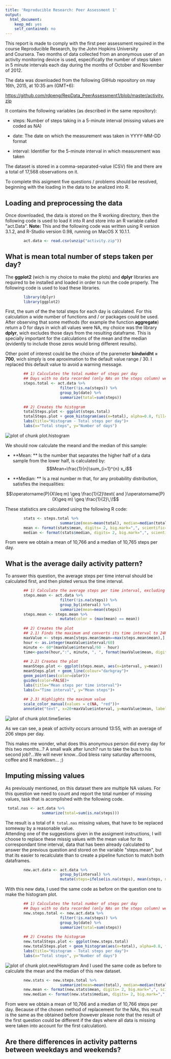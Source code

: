 ```yaml
---
title: 'Reproducible Research: Peer Assessment 1'
output:
  html_document:
    keep_md: yes
    self_contained: no
---
```


This report is made to comply with the first peer assessment required in the course Reproducible Research, by the John Hopkins University  
and Coursera. Two months of data collected from an anonymous user of an activity monitoring device is used, especifically the number of steps taken in 5 minute intervals each day during the months of October and November of 2012.

The data was downloaded from the following GitHub repository on may 16th, 2015, at 10:35 am (GMT+6):

https://github.com/rdpeng/RepData_PeerAssessment1/blob/master/activity.zip

It contains the following variables (as described in the same repository):

- steps: Number of steps taking in a 5-minute interval (missing values are coded as NA)

- date: The date on which the measurement was taken in YYYY-MM-DD format

- interval: Identifier for the 5-minute interval in which measurement was taken

The dataset is stored in a comma-separated-value (CSV) file and there are a total of 17,568 observations on it.

To complete this asigment five questions / problems should be resolved, beginning with the loading in the data to be analized into R. 

## Loading and preprocessing the data

Once downloaded, the data is stored on the R working directory, then the following code is used to load it into R and store into an R variable called "act.Data". 
**Note:** This and the following code was written using R version 3.1.2, and R-Studio version 0.98, running on MacOS X 10.1.1.


```r
        act.data <- read.csv(unzip("activity.zip"))
```

## What is mean total number of steps taken per day?

The **ggplot2** (wich is my choice to make the plots) and **dplyr** libraries are required to be installed and loaded in order to run the code properly. The following code is used to load these libraries.


```r
        library(dplyr)
        library(ggplot2)
```
First, the sum of the the total steps for each day is calculated. For this calculation a wide number of functions and / or packages could be used. After observing that some methods (for example the function **aggregate**) return a 0 for days in wich all values were NA, my choice was the library **dplyr**, wich excludes those days from the resulting dataframe. This is specially important for the calculations of the mean and the median (evidently to include those zeros would bring different results).  

Other point of interest could be the choice of the paremeter **bindwidht = 700**, wich simply is one aproximation to the default value range / 30. I replaced this default value to avoid a warning message.


```r
        ## 1) Calculates the total number of steps per day
        ## Days with no data recorded (only NAs on the steps column) were exclude
        steps.total <- act.data %>% 
                        filter(!is.na(steps)) %>% 
                        group_by(date) %>% 
                        summarize(total=sum(steps))
        
        ## 2) Creates the histogram
        totalSteps.plot <- ggplot(steps.total)
        totalSteps.plot + geom_histogram(aes(x=total), alpha=0.8, fill="red", colour="white", binwidth=700)+
        labs(title="Histogram - Total steps per day")+
        labs(x="Total steps", y="Number of days")
```

![plot of chunk plot.histogram](figure/plot.histogram-1.png) 

We should now calculate the meand and the median of this sample:

- **Mean: ** Is the number that separates the higher half of a data sample from the lower half, is calculated by:
$$Mean=\frac{1}{n}\sum_{i=1}^{n} x_i$$

- **Median: ** Is a real number m that, for any probability distribution, satisfies the inequalities:

$$\operatorname{P}(X\leq m) \geq \frac{1}{2}\text{ and }\operatorname{P}(X\geq m) \geq \frac{1}{2}\,\!$$

These statistics are calculated using the following R code:


```r
        stats <- steps.total %>% 
                        summarize(mean=mean(total), median=median(total))
        mean <- format(stats$mean, digits= 2, big.mark=",", scientific=FALSE)
        median <- format(stats$median, digits= 2, big.mark=",", scientific=FALSE)
```

From were we obtain a mean of 10,766 and a median of 10,765 steps per day.

## What is the average daily activity pattern?

To answer this question, the average steps per time interval should be calculated first, and then ploted versus the time interval.


```r
        ## 1) Calculate the average steps per time interval, excluding data with NA values
        steps.mean <- act.data %>% 
                        filter(!is.na(steps)) %>% 
                        group_by(interval) %>% 
                        summarize(mean=mean(steps))
        steps.mean <- steps.mean %>% 
                        mutate(color = (max(mean) == mean))
        
        ## 2) Creates the plot
        ## 2.1) Finds the maximum and converts its time interval to 24H format
        maxValue <- steps.mean[steps.mean$mean==max(steps.mean$mean),]
        hour <- as.integer(maxValue$interval/60)
        minute <- 60*(maxValue$interval/60 - hour)
        time<-paste(hour,":", minute, ", ", format(maxValue$mean, digits=1), sep="")
        
        ## 2.2) Creates the plot
        meanSteps.plot <- ggplot(steps.mean, aes(x=interval, y=mean))
        meanSteps.plot + geom_line(colour="darkgray")+
        geom_point(aes(color=color))+
        guides(color=FALSE)+
        labs(title="Mean steps per time interval")+
        labs(x="Time interval", y="Mean steps")+
        
        ## 2.3) Highlights the maximum value
        scale_color_manual(values = c(NA, "red"))+
        annotate("text", x=20+maxValue$interval, y=maxValue$mean, label=time, colour="darkred", size=3, hjust=0)
```

![plot of chunk plot.timeSeries](figure/plot.timeSeries-1.png) 

As we can see, a peak of activity occurs arround 13:55, with an average of 206 steps per day.

This makes me wonder, what does this anonymous person did every day for this two months...? A small walk after lunch? run to take the bus to his second job?...We will never know...God bless rainy saturday afternoons, coffee and R markdown... ;)

## Imputing missing values

As previously mentioned, on this dataset there are multiple NA values. For this question we need to count and report the total number of missing values, task that is acomplished with the following code.


```r
 total.nas <- act.data %>% 
                summarize(total=sum(is.na(steps)))
```

The result is a total of `R total.nas` missing values, that have to be replaced someway by a reasonable value.  
Attending one of the suggestions given in the assigment instructions, I will choose to replace these missig values with the mean value for its correspondant time interval, data that has been already calculated to answer the previous question and stored on the variable "steps.mean", but that its easier to recalculate than to create a pipeline function to match both dataframes.


```r
        new.act.data <- act.data %>% 
                        group_by(interval) %>% 
                        mutate(steps=ifelse(is.na(steps), mean(steps, na.rm=TRUE), steps))
```

With this new data, I used the same code as before on the question one to make the histogram plot.


```r
        ## 1) Calculates the total number of steps per day
        ## Days with no data recorded (only NAs on the steps column) were exclude
        new.steps.total <- new.act.data %>% 
                        filter(!is.na(steps)) %>% 
                        group_by(date) %>% 
                        summarize(total=sum(steps))
        
        ## 2) Creates the histogram
        new.totalSteps.plot <- ggplot(new.steps.total)
        new.totalSteps.plot + geom_histogram(aes(x=total), alpha=0.8, fill="red", colour="white", binwidth=700)+
        labs(title="Histogram - Total steps per day")+
        labs(x="Total steps", y="Number of days")
```

![plot of chunk plot.newHistogram](figure/plot.newHistogram-1.png) 
And I used the same code as before to calculate the mean and the median of this new dataset.


```r
        new.stats <- new.steps.total %>% 
                        summarize(mean=mean(total), median=median(total))
        new.mean <- format(new.stats$mean, digits= 2, big.mark=",", scientific=FALSE)
        new.median <- format(new.stats$median, digits= 2, big.mark=",", scientific=FALSE)
```
From were we obtain a mean of 10,766 and a median of 10,766 steps per day. Because of the chosen method of replacement for the NAs, this result is the same as the obtained before (however please note that the result of the first question could be different if the days where all data is missing were taken into account for the first calculation).

## Are there differences in activity patterns between weekdays and weekends?

